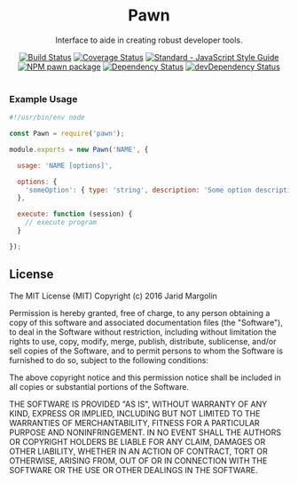 <h1 align="center">Pawn</h1>
<div align="center">
  <p>Interface to aide in creating robust developer tools.</p>
  <div>
  <a href="https://travis-ci.org/admiraljs/pawn"><img src="https://travis-ci.org/admiraljs/pawn.svg?branch=master" alt="Build Status"></a>
  <a href="https://coveralls.io/github/admiraljs/pawn?branch=master"><img src="https://coveralls.io/repos/github/admiraljs/pawn/badge.svg?branch=master" alt="Coverage Status"></a>
  <a href="http://standardjs.com/"><img src="https://img.shields.io/badge/code%20style-standard-brightgreen.svg" alt="Standard - JavaScript Style Guide"></a>
  </div>
  <div>
  <a href="https://npmjs.org/package/pawn"><img src="https://img.shields.io/npm/v/pawn.svg" alt="NPM pawn package"></a>
  <a href="https://david-dm.org/admiraljs/pawn"><img src="https://david-dm.org/admiraljs/pawn.svg" alt="Dependency Status"></a>
  <a href="https://david-dm.org/admiraljs/pawn#info=devDependencies"><img src="https://david-dm.org/admiraljs/pawn/dev-status.svg" alt="devDependency Status"></a>
  </div>
</div>
<br>

### Example Usage

```js
#!/usr/bin/env node

const Pawn = require('pawn');

module.exports = new Pawn('NAME', {

  usage: 'NAME [options]',

  options: {
    'someOption': { type: 'string', description: 'Some option description.' }
  },

  execute: function (session) {
    // execute program
  }

});
```


## License

The MIT License (MIT) Copyright (c) 2016 Jarid Margolin

Permission is hereby granted, free of charge, to any person obtaining a copy of this software and associated documentation files (the "Software"), to deal in the Software without restriction, including without limitation the rights to use, copy, modify, merge, publish, distribute, sublicense, and/or sell copies of the Software, and to permit persons to whom the Software is furnished to do so, subject to the following conditions:

The above copyright notice and this permission notice shall be included in all copies or substantial portions of the Software.

THE SOFTWARE IS PROVIDED "AS IS", WITHOUT WARRANTY OF ANY KIND, EXPRESS OR IMPLIED, INCLUDING BUT NOT LIMITED TO THE WARRANTIES OF MERCHANTABILITY, FITNESS FOR A PARTICULAR PURPOSE AND NONINFRINGEMENT. IN NO EVENT SHALL THE AUTHORS OR COPYRIGHT HOLDERS BE LIABLE FOR ANY CLAIM, DAMAGES OR OTHER LIABILITY, WHETHER IN AN ACTION OF CONTRACT, TORT OR OTHERWISE, ARISING FROM, OUT OF OR IN CONNECTION WITH THE SOFTWARE OR THE USE OR OTHER DEALINGS IN THE SOFTWARE.
